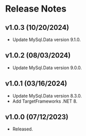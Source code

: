 # Release Notes

## v1.0.3 (10/20/2024)

* Update MySql.Data version 9.1.0.

## v1.0.2 (08/03/2024)

* Update MySql.Data version 9.0.0.

## v1.0.1 (03/16/2024)

* Update MySql.Data version 8.3.0.
* Add TargetFrameworks .NET 8.

## v1.0.0 (07/12/2023)

* Released.
